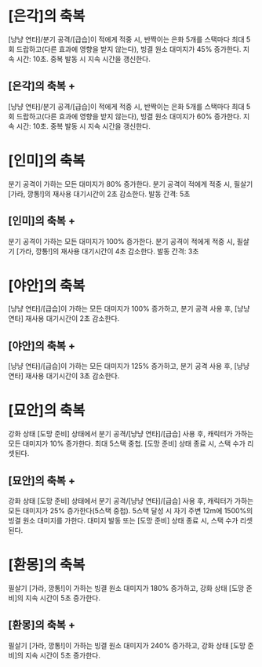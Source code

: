# [은각]의 축복

[냥냥 연타]/분기 공격/[급습]이 적에게 적중 시, 반짝이는 은화 5개를 스택마다 최대 5회 드랍하고(다른 효과에 영향을 받지 않는다), 빙결 원소 대미지가 45% 증가한다. 지속 시간: 10초. 중복 발동 시 지속 시간을 갱신한다.

## [은각]의 축복 +

[냥냥 연타]/분기 공격/[급습]이 적에게 적중 시, 반짝이는 은화 5개를 스택마다 최대 5회 드랍하고(다른 효과에 영향을 받지 않는다), 빙결 원소 대미지가 60% 증가한다. 지속 시간: 10초. 중복 발동 시 지속 시간을 갱신한다.

# [인미]의 축복

분기 공격이 가하는 모든 대미지가 80% 증가한다. 분기 공격이 적에게 적중 시, 필살기 [가라, 깡통!]의 재사용 대기시간이 2초 감소한다. 발동 간격: 5초

## [인미]의 축복 +

분기 공격이 가하는 모든 대미지가 100% 증가한다. 분기 공격이 적에게 적중 시, 필살기 [가라, 깡통!]의 재사용 대기시간이 4초 감소한다. 발동 간격: 3초

# [야안]의 축복

[냥냥 연타]/[급습]이 가하는 모든 대미지가 100% 증가하고, 분기 공격 사용 후, [냥냥 연타] 재사용 대기시간이 2초 감소한다.

## [야안]의 축복 +

[냥냥 연타]/[급습]이 가하는 모든 대미지가 125% 증가하고, 분기 공격 사용 후, [냥냥 연타] 재사용 대기시간이 3초 감소한다.

# [묘안]의 축복

강화 상태 [도망 준비] 상태에서 분기 공격/[냥냥 연타]/[급습] 사용 후, 캐릭터가 가하는 모든 대미지가 10% 증가한다. 최대 5스택 중첩. [도망 준비] 상태 종료 시, 스택 수가 리셋된다.

## [묘안]의 축복 +

강화 상태 [도망 준비] 상태에서 분기 공격/[냥냥 연타]/[급습] 사용 후, 캐릭터가 가하는 모든 대미지가 25% 증가한다(5스택 중첩). 5스택 달성 시 자기 주변 12m에 1500%의 빙결 원소 대미지를 가한다. 대미지 발동 또는 [도망 준비] 상태 종료 시, 스택 수가 리셋된다.

# [환몽]의 축복

필살기 [가라, 깡통!]이 가하는 빙결 원소 대미지가 180% 증가하고, 강화 상태 [도망 준비]의 지속 시간이 5초 증가한다.

## [환몽]의 축복 +

필살기 [가라, 깡통!]이 가하는 빙결 원소 대미지가 240% 증가하고, 강화 상태 [도망 준비]의 지속 시간이 5초 증가한다.

